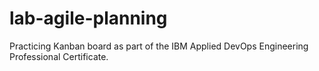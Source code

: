 # lab-agile-planning
Practicing Kanban board as part of the IBM Applied DevOps Engineering Professional Certificate.
